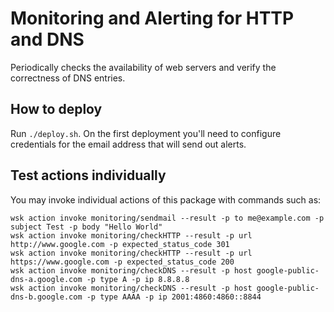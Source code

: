 # Monitoring and Alerting for HTTP and DNS
Periodically checks the availability of web servers and verify the correctness of DNS entries.


## How to deploy
Run `./deploy.sh`. On the first deployment you'll need to configure credentials for the email address that will send out alerts.


## Test actions individually
You may invoke individual actions of this package with commands such as:
```
wsk action invoke monitoring/sendmail --result -p to me@example.com -p subject Test -p body "Hello World"
wsk action invoke monitoring/checkHTTP --result -p url http://www.google.com -p expected_status_code 301
wsk action invoke monitoring/checkHTTP --result -p url https://www.google.com -p expected_status_code 200
wsk action invoke monitoring/checkDNS --result -p host google-public-dns-a.google.com -p type A -p ip 8.8.8.8
wsk action invoke monitoring/checkDNS --result -p host google-public-dns-b.google.com -p type AAAA -p ip 2001:4860:4860::8844
```
